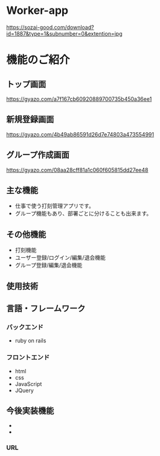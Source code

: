 
# Worker-app

https://sozai-good.com/download?id=1887&type=1&subnumber=0&extention=jpg


# 機能のご紹介
## トップ画面
  https://gyazo.com/a7f167cb60920889700735b450a36ee1

## 新規登録画面
  https://gyazo.com/4b49ab86591d26d7e74803a473554991

## グループ作成画面
  https://gyazo.com/08aa28cff81a1c060f605815dd27ee48

## 主な機能
- 仕事で使う打刻管理アプリです。
- グループ機能もあり、部署ごとに分けることも出来ます。

## その他機能
- 打刻機能
- ユーザー登録/ログイン/編集/退会機能
- グループ登録/編集/退会機能

## 使用技術

## 言語・フレームワーク
### バックエンド
- ruby on rails

### フロントエンド
- html
- css
- JavaScript
- JQuery

## 今後実装機能
- 
- 

### URL

